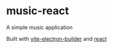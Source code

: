 # music-react
A simple music application

Built with [vite-electron-builder](https://github.com/cawa-93/vite-electron-builder) and [react](https://reactjs.org)